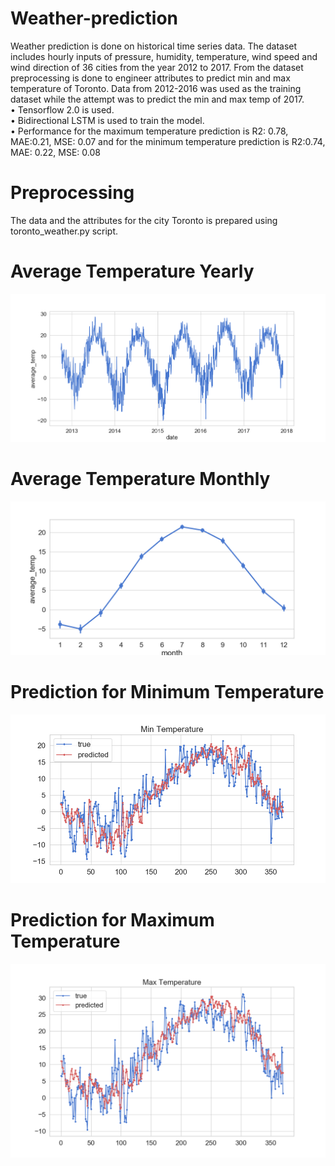 # Weather-prediction
Weather prediction is done on historical time series data. The dataset includes hourly inputs of pressure, humidity, temperature, wind speed and wind direction of 36 cities from the year 2012 to 2017. From the dataset preprocessing is done to engineer attributes to predict min and max temperature of Toronto. Data from 2012-2016 was used as the training dataset while the attempt was to predict the min and max temp of 2017.
<br/>
• Tensorflow 2.0 is used.<br/>
• Bidirectional LSTM is used to train the model.<br/>
• Performance for the maximum temperature prediction is R2: 0.78, MAE:0.21, MSE: 0.07 and for the minimum temperature prediction is R2:0.74, MAE: 0.22, MSE: 0.08
<br/>

# Preprocessing 
The data and the attributes for the city Toronto is prepared using toronto_weather.py script.

# Average Temperature Yearly 
![](average_temperature_yearly.png)

# Average Temperature Monthly
![](average_temperature_monthly.png)

# Prediction for Minimum Temperature
![](minimum_temp.png)

# Prediction for Maximum Temperature
![](max_temp.png)
